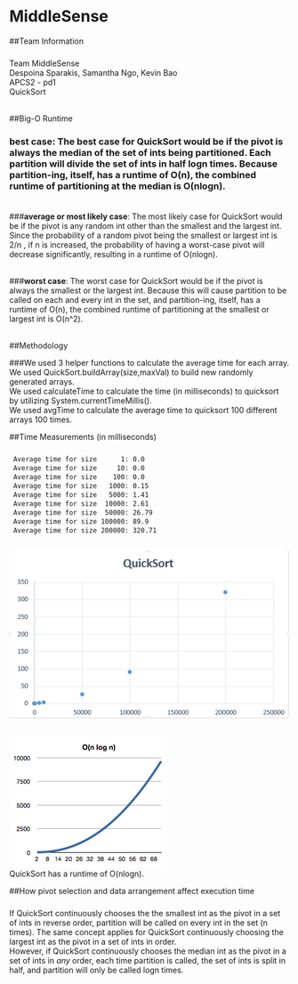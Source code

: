 # MiddleSense

##Team Information

###
Team MiddleSense <br>
Despoina Sparakis, Samantha Ngo, Kevin Bao <br>
APCS2 - pd1 <br>
QuickSort <br> <br>

##Big-O Runtime

### <b>best case</b>: The best case for QuickSort would be if the pivot is always the median of the set of ints being partitioned. Each partition will divide the set of ints in half logn times. Because partition-ing, itself, has a runtime of O(n), the combined runtime of partitioning at the median is O(nlogn).<br><br>

###<b>average or most likely case</b>: The most likely case for QuickSort would be if the pivot is any random int other than the smallest and the largest int. Since the probability of a random pivot being the smallest or largest int is 2/n , if n is increased, the probability of having a worst-case pivot will decrease significantly, resulting in a runtime of O(nlogn). <br><br>

###<b>worst case</b>: The worst case for QuickSort would be if the pivot is always the smallest or the largest int. Because this will cause partition to be called on each and every int in the set, and partition-ing, itself, has a runtime of O(n), the combined runtime of partitioning at the smallest or largest int is O(n^2).<br><br>

##Methodology

###We used 3 helper functions to calculate the average time for each array. <br>
We used QuickSort.buildArray(size,maxVal) to build new randomly generated arrays.<br>We used calculateTime to calculate the time (in milliseconds) to quicksort by utilizing System.currentTimeMillis().<br>We used avgTime to calculate the average time to quicksort 100 different arrays 100 times.

##Time Measurements (in milliseconds)

###
	 Average time for size      1: 0.0
	 Average time for size     10: 0.0
	 Average time for size    100: 0.0 
	 Average time for size   1000: 0.15
	 Average time for size   5000: 1.41
	 Average time for size  10000: 2.61
	 Average time for size  50000: 26.79
	 Average time for size 100000: 89.9
	 Average time for size 200000: 320.71

##
![alt text](https://github.com/sngo1/MiddleSense/blob/master/quicksortchart.PNG "chart")
##
![alt text](https://github.com/sngo1/MiddleSense/blob/master/nlogngraph.png "chart")
<br>QuickSort has a runtime of O(nlogn).<br>

##How pivot selection and data arrangement affect execution time
###
If QuickSort continuously chooses the the smallest int as the pivot in a set of ints in reverse order, partition will be called on every int in the set (n times). The same concept applies for QuickSort continuously choosing the largest int as the pivot in a set of ints in order. <br>
However, if QuickSort continuously chooses the median int as the pivot in a set of ints in <i>any</i> order, each time partition is called, the set of ints is split in half, and partition will only be called logn times.





